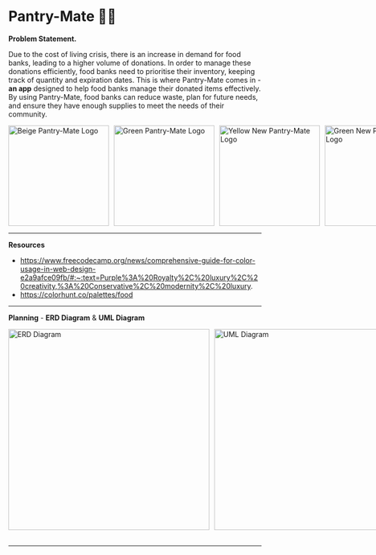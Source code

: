 # Pantry-Mate 🥫🍇 
**Problem Statement.**

Due to the cost of living crisis, there is an increase in demand for food banks, leading to a higher volume of donations. In order to manage these donations efficiently, food banks need to prioritise their inventory, keeping track of quantity and expiration dates. This is where Pantry-Mate comes in - **an app** designed to help food banks manage their donated items effectively. By using Pantry-Mate, food banks can reduce waste, plan for future needs, and ensure they have enough supplies to meet the needs of their community.

<div style="display: flex; gap: 10px;">
<img src="https://i.imgur.com/8owzK2n.png" alt="Beige Pantry-Mate Logo" width="200"/>
<img src="https://i.imgur.com/FczqVyT.png" alt="Green Pantry-Mate Logo" width="200"/>
<img src="https://i.imgur.com/CqsU0Ct.png" alt="Yellow New Pantry-Mate Logo" width="200"/>
<img src="https://i.imgur.com/iqRqZ2V.png" alt="Green New Pantry-Mate Logo" width="200"/>
</div>
<hr>

**Resources**
* https://www.freecodecamp.org/news/comprehensive-guide-for-color-usage-in-web-design-e2a9afce09fb/#:~:text=Purple%3A%20Royalty%2C%20luxury%2C%20creativity,%3A%20Conservative%2C%20modernity%2C%20luxury.
* https://colorhunt.co/palettes/food

<hr>


**Planning** - **ERD Diagram** &
**UML Diagram**<br>
<div style="display: flex; gap: 10px;">
<img src="https://i.imgur.com/620LDLf.png" alt="ERD Diagram" width="400"/>
<img src="https://i.imgur.com/cV1bRpn.png" alt="UML Diagram" width="400"/>
</div>

<br>




<hr>